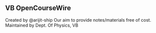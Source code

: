 ## VB OpenCourseWire
Created by @arijit-ship
Our aim to provide notes/materials free of cost.
Maintained by Dept. Of Physics, VB
